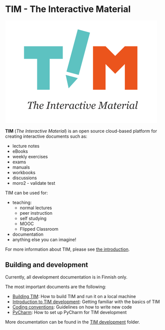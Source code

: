 # TIM - The Interactive Material

![TIM](docs/logot/tim-logo-with-text.svg)

**TIM** (*The Interactive Material*) is an open source cloud-based platform
for creating interactive documents such as:

* lecture notes
* eBooks
* weekly exercises
* exams
* manuals
* workbooks
* discussions
* moro2 - validate test

TIM can be used for:

* teaching:
    * normal lectures
    * peer instruction
    * self studying
    * MOOC
    * Flipped Classroom
* documentation
* anything else you can imagine!

For more information about TIM, please
see [the introduction](https://tim.jyu.fi/view/tim/in-English/intro).

## Building and development

Currently, all development documentation is in Finnish only.

The most important documents are the following:

* [Building TIM](https://tim.jyu.fi/view/tim/TIMin-kehitys/TIMin-kaantaminen):
How to build TIM and run it on a local machine
* [Introduction to TIM development](https://tim.jyu.fi/view/tim/TIMin-kehitys/Johdatus-TIMin-kehitykseen):
Getting familiar with the basics of TIM
* [Coding conventions](https://tim.jyu.fi/view/tim/TIMin-kehitys/Koodikaytanteet):
Guidelines on how to write new code
* [PyCharm](https://tim.jyu.fi/view/tim/TIMin-kehitys/PyCharm):
How to set up PyCharm for TIM development

More documentation can be found in the
[TIM development](https://tim.jyu.fi/view/tim/TIMin-kehitys) folder.
